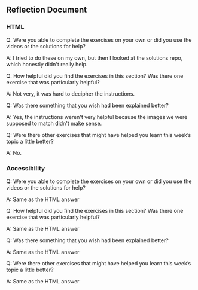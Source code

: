 ## Reflection Document

### HTML

Q: Were you able to complete the exercises on your own or did you use the
videos or the solutions for help?

A: I tried to do these on my own, but then I looked at the solutions repo, which honestly didn't really help.

Q: How helpful did you find the exercises in this section? Was there one
exercise that was particularly helpful?

A: Not very, it was hard to decipher the instructions.

Q: Was there something that you wish had been explained better?

A: Yes, the instructions weren't very helpful because the images we were supposed to match didn't make sense.

Q: Were there other exercises that might have helped you learn this week’s
topic a little better?

A: No.

### Accessibility

Q: Were you able to complete the exercises on your own or did you use the
videos or the solutions for help?

A: Same as the HTML answer

Q: How helpful did you find the exercises in this section? Was there one
exercise that was particularly helpful?

A: Same as the HTML answer

Q: Was there something that you wish had been explained better?

A: Same as the HTML answer

Q: Were there other exercises that might have helped you learn this week’s
topic a little better?

A: Same as the HTML answer